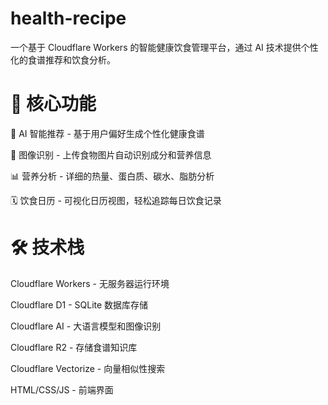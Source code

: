 # health-recipe
一个基于 Cloudflare Workers 的智能健康饮食管理平台，通过 AI 技术提供个性化的食谱推荐和饮食分析。

# 🎯 核心功能
🤖 AI 智能推荐 - 基于用户偏好生成个性化健康食谱

📸 图像识别 - 上传食物图片自动识别成分和营养信息

📊 营养分析 - 详细的热量、蛋白质、碳水、脂肪分析

🗓️ 饮食日历 - 可视化日历视图，轻松追踪每日饮食记录

# 🛠️ 技术栈
Cloudflare Workers - 无服务器运行环境

Cloudflare D1 - SQLite 数据库存储

Cloudflare AI - 大语言模型和图像识别

Cloudflare R2 - 存储食谱知识库

Cloudflare Vectorize - 向量相似性搜索

HTML/CSS/JS - 前端界面
